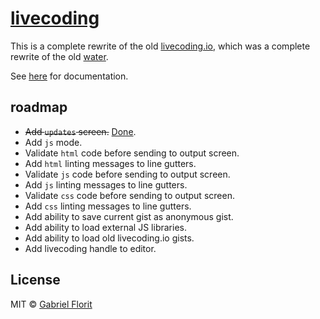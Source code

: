# [livecoding](http://gabrielflorit.github.io/livecoding/)

This is a complete rewrite of the old [livecoding.io](https://github.com/gabrielflorit/livecoding/tree/master), which was a complete rewrite of the old [water](https://github.com/gabrielflorit/water).

See [here](http://gabrielflorit.github.io/livecoding/docs/Livecoding.html) for documentation.

## roadmap

- ~~Add `updates` screen.~~ [Done](https://github.com/gabrielflorit/livecoding/issues/110).
- Add `js` mode.
- Validate `html` code before sending to output screen.
- Add `html` linting messages to line gutters.
- Validate `js` code before sending to output screen.
- Add `js` linting messages to line gutters.
- Validate `css` code before sending to output screen.
- Add `css` linting messages to line gutters.
- Add ability to save current gist as anonymous gist.
- Add ability to load external JS libraries.
- Add ability to load old livecoding.io gists.
- Add livecoding handle to editor.

## License

MIT © [Gabriel Florit](http://gabrielflorit.github.io/)
